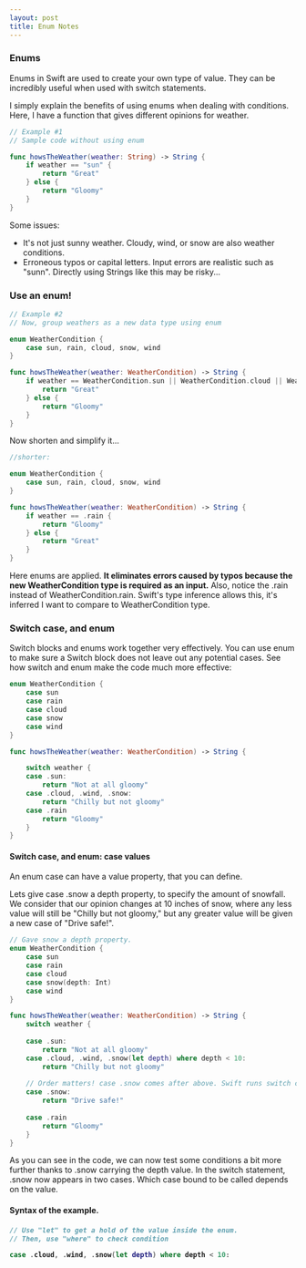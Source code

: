 ```yaml
---
layout: post
title: Enum Notes  
---
```

<h3>Enums</h3>
Enums in Swift are used to create your own type of value. They can be incredibly useful when used with switch statements. 

I simply explain the benefits of using enums when dealing with conditions.
Here, I have a function that gives different opinions for weather.


```swift
// Example #1
// Sample code without using enum

func howsTheWeather(weather: String) -> String {
    if weather == "sun" {
        return "Great"
    } else {
        return "Gloomy"
    }
}
```

Some issues:
<ul>
  <li> It's not just sunny weather.
      Cloudy, wind, or snow are also weather conditions. 
  <li> Erroneous typos or capital letters.
      Input errors are realistic such as "sunn". Directly using Strings like this may be risky... 
</ul>

<h3>Use an enum!</h3>

```swift
// Example #2
// Now, group weathers as a new data type using enum

enum WeatherCondition {
    case sun, rain, cloud, snow, wind 
}

func howsTheWeather(weather: WeatherCondition) -> String {
    if weather == WeatherCondition.sun || WeatherCondition.cloud || WeatherCondition.snow || WeatherCondition.wind {
        return "Great"
    } else {
        return "Gloomy"
    }
}
```
Now shorten and simplify it...
```swift
//shorter:

enum WeatherCondition {
    case sun, rain, cloud, snow, wind 
}

func howsTheWeather(weather: WeatherCondition) -> String {
    if weather == .rain {
        return "Gloomy"
    } else {
        return "Great"
    }
}
```
Here enums are applied. <b>It eliminates errors caused by typos because the new WeatherCondition type is required as an input.</b>
Also, notice the .rain instead of WeatherCondition.rain. Swift's type inference allows this, it's inferred I want to compare to WeatherCondition type. 

<h3>Switch case, and enum</h3>

Switch blocks and enums work together very effectively. You can use enum to make sure a Switch block does not leave out any potential cases.
See how switch and enum make the code much more effective:

```swift
enum WeatherCondition {
    case sun
    case rain
    case cloud
    case snow
    case wind
}

func howsTheWeather(weather: WeatherCondition) -> String {

    switch weather {
    case .sun:
        return "Not at all gloomy"
    case .cloud, .wind, .snow:
        return "Chilly but not gloomy"
    case .rain
        return "Gloomy"
    }
}
```

<h4>Switch case, and enum: case values</h4>
An enum case can have a value property, that you can define.

Lets give case .snow a depth property, to specify the amount of snowfall. We consider that our opinion changes at 10 inches of snow, where any less value will still be "Chilly but not gloomy," but any greater value will be given a new case of "Drive safe!". 


```swift
// Gave snow a depth property.
enum WeatherCondition {
    case sun
    case rain
    case cloud
    case snow(depth: Int) 
    case wind
}

func howsTheWeather(weather: WeatherCondition) -> String {
    switch weather {
    
    case .sun:
        return "Not at all gloomy"
    case .cloud, .wind, .snow(let depth) where depth < 10:
        return "Chilly but not gloomy"
        
    // Order matters! case .snow comes after above. Swift runs switch cases top to bottom.
    case .snow:  
        return "Drive safe!"
    
    case .rain
        return "Gloomy"
    }
}
```
As you can see in the code, we can now test some conditions a bit more further thanks to .snow carrying the depth value.
In the switch statement, .snow now appears in two cases. Which case bound to be called depends on the value.


<h4>Syntax of the example.<h4>

```swift
// Use "let" to get a hold of the value inside the enum.
// Then, use "where" to check condition

case .cloud, .wind, .snow(let depth) where depth < 10:
```


